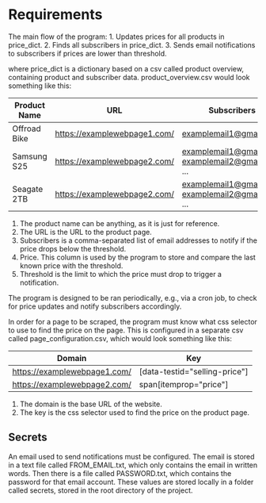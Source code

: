 # Requirements
  The main flow of the program:
    1. Updates prices for all products in price_dict.
    2. Finds all subscribers in price_dict.
    3. Sends email notifications to subscribers if prices are lower than threshold.

where price_dict is a dictionary based on a csv called product overview, containing product and subscriber data.
product_overview.csv would look something like this:


| Product Name | URL                          | Subscribers                                   | Price | Threshold |
|-------------|------------------------------|-----------------------------------------------|-------|-----------|
| Offroad Bike| https://examplewebpage1.com/ | examplemail1@gmail.com                        | 1.0   | 8000.0    |
| Samsung S25 | https://examplewebpage2.com/ | examplemail1@gmail.com, examplemail2@gmail.com, ... | 1.0   | 160.0     |
| Seagate 2TB| https://examplewebpage2.com/ | examplemail1@gmail.com, examplemail2@gmail.com, ... | 1.0   | 165.0     |

1. The product name can be anything, as it is just for reference. 
2. The URL is the URL to the product page.
3. Subscribers is a comma-separated list of email addresses to notify if the price drops below the threshold.
4. Price. This column is used by the program to store and compare the last known price with the threshold.
5. Threshold is the limit to which the price must drop to trigger a notification.

  The program is designed to be ran periodically, e.g., via a cron job, to check for price updates and notify subscribers accordingly.
  
In order for a page to be scraped, the program must know what css selector to use to find the price on the page. 
This is configured in a separate csv called page_configuration.csv, which would look something like this:

| Domain                       | Key                                                                                                                          |
|------------------------------|------------------------------------------------------------------------------------------------------------------------------|
| https://examplewebpage1.com/ | [data-testid="selling-price"]                                                                                                |
| https://examplewebpage2.com/ | span[itemprop="price"]                                                                                                       |


1. The domain is the base URL of the website.
2. The key is the css selector used to find the price on the product page.

## Secrets
An email used to send notifications must be configured. The email is stored in a text file called FROM_EMAIL.txt,
which only contains the email in written words. Then there is a file called PASSWORD.txt, which contains the password for that email account.
These values are stored locally in a folder called secrets, stored in the root directory of the project.
